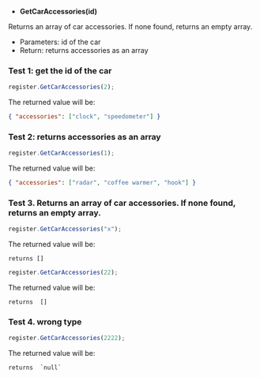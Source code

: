 - **GetCarAccessories(id)**

Returns an array of car accessories. If none found, returns an empty array.

- Parameters: id of the car
- Return: returns accessories as an array

### Test 1: get the id of the car

```js
register.GetCarAccessories(2);
```

The returned value will be:

```json
{ "accessories": ["clock", "speedometer"] }
```

### Test 2: returns accessories as an array

```js
register.GetCarAccessories(1);
```

The returned value will be:

```json
{ "accessories": ["radar", "coffee warmer", "hook"] }
```

### Test 3. Returns an array of car accessories. If none found, returns an empty array.

```js
register.GetCarAccessories("x");
```

The returned value will be:

```
returns []
```

```js
register.GetCarAccessories(22);
```

The returned value will be:

```
returns  []
```

### Test 4. wrong type

```js
register.GetCarAccessories(2222);
```

The returned value will be:

```
returns  `null`
```
